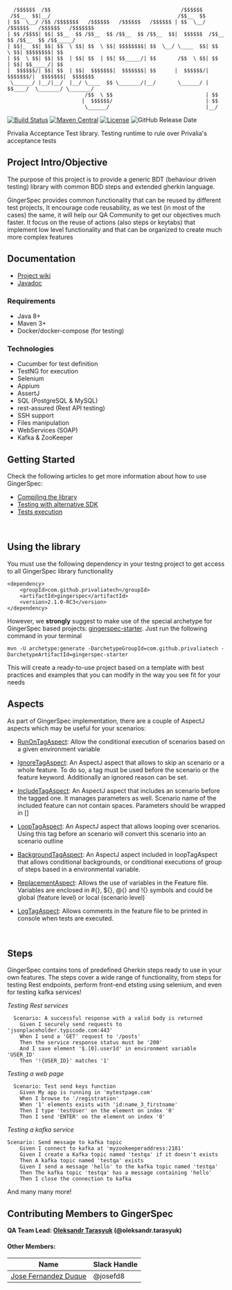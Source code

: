 ```  
  
  /$$$$$$  /$$                                          /$$$$$$                               
 /$$__  $$|__/                                         /$$__  $$                              
| $$  \__/ /$$ /$$$$$$$   /$$$$$$   /$$$$$$   /$$$$$$ | $$  \__/  /$$$$$$   /$$$$$$   /$$$$$$$
| $$ /$$$$| $$| $$__  $$ /$$__  $$ /$$__  $$ /$$__  $$|  $$$$$$  /$$__  $$ /$$__  $$ /$$_____/
| $$|_  $$| $$| $$  \ $$| $$  \ $$| $$$$$$$$| $$  \__/ \____  $$| $$  \ $$| $$$$$$$$| $$      
| $$  \ $$| $$| $$  | $$| $$  | $$| $$_____/| $$       /$$  \ $$| $$  | $$| $$_____/| $$      
|  $$$$$$/| $$| $$  | $$|  $$$$$$$|  $$$$$$$| $$      |  $$$$$$/| $$$$$$$/|  $$$$$$$|  $$$$$$$
 \______/ |__/|__/  |__/ \____  $$ \_______/|__/       \______/ | $$____/  \_______/ \_______/
                         /$$  \ $$                              | $$                          
                        |  $$$$$$/                              | $$                          
                         \______/                               |__/ 
```

[![Build Status](https://travis-ci.com/PrivaliaTech/gingerspec.svg)](https://travis-ci.com/PrivaliaTech/gingerspec)
[![Maven Central](https://maven-badges.herokuapp.com/maven-central/com.github.privaliatech/gingerspec/badge.svg)](https://maven-badges.herokuapp.com/maven-central/com.github.privaliatech/gingerspec)
[![License](https://img.shields.io/badge/License-Apache%202.0-blue.svg)](https://opensource.org/licenses/Apache-2.0)
![GitHub Release Date](https://img.shields.io/github/release-date/PrivaliaTech/gingerspec)

Privalia Acceptance Test library. Testing runtime to rule over Privalia's acceptance tests

## Project Intro/Objective
The purpose of this project is to provide a generic BDT (behaviour driven testing) library with common BDD steps and extended gherkin language.

GingerSpec provides common functionality that can be reused by different test projects, It encourage code reusability, as we test (in most of the cases) the same, it will help our QA Community to get our objectives much faster. It focus on the reuse of actions (also steps or keytabs) that implement low level functionality and that can be organized to create much more complex features

## Documentation
* [Project wiki](https://github.com/PrivaliaTech/gingerspec/wiki)
* [Javadoc](https://privaliatech.github.io/gingerspec/)  

### Requirements
* Java 8+
* Maven 3+
* Docker/docker-compose (for testing)


### Technologies
* Cucumber for test definition   
* TestNG for execution    
* Selenium
* Appium     
* AssertJ
* SQL (PostgreSQL & MySQL)
* rest-assured (Rest API testing)
* SSH support
* Files manipulation
* WebServices (SOAP)
* Kafka & ZooKeeper


## Getting Started

Check the following articles to get more information about how to use GingerSpec:

* [Compiling the library](https://github.com/PrivaliaTech/gingerspec/wiki/Getting-started#compiling-the-library)
* [Testing with alternative SDK](https://github.com/PrivaliaTech/gingerspec/wiki/Getting-started#testing-with-alternative-sdk)  
* [Tests execution](https://github.com/PrivaliaTech/gingerspec/wiki/Getting-started#tests-execution)

<br>

## Using the library

You must use the following dependency in your testng project to get access to all GingerSpec library functionality

``` 
<dependency>
    <groupId>com.github.privaliatech</groupId>
    <artifactId>gingerspec</artifactId>
    <version>2.1.0-RC3</version>
</dependency>
``` 

However, we **strongly** suggest to make use of the special archetype for GingerSpec based projects: [gingerspec-starter](https://github.com/PrivaliaTech/gingerspec-starter). Just run the following command in your terminal

``` 
mvn -U archetype:generate -DarchetypeGroupId=com.github.privaliatech -DarchetypeArtifactId=gingerspec-starter
``` 

This will create a ready-to-use project based on a template with best practices and examples that you can modify in the way you see fit for your needs



## Aspects  
  
As part of GingerSpec implementation, there are a couple of AspectJ aspects which may be useful for your scenarios:  
  
- [RunOnTagAspect](https://github.com/PrivaliaTech/gingerspec/wiki/Gherkin-extended-language#runonenv-tag):  Allow the conditional execution of scenarios based on a given environment variable
  
- [IgnoreTagAspect](https://github.com/PrivaliaTech/gingerspec/wiki/Gherkin-extended-language#ignore-tags): An AspectJ aspect that allows to skip an scenario or a whole feature. To do so, a tag must be used before the scenario or the feature keyword. Additionally an ignored reason can be set.  
  
- [IncludeTagAspect](https://github.com/PrivaliaTech/gingerspec/wiki/Gherkin-extended-language#include-tag): An AspectJ aspect that includes an scenario before the tagged one. It manages parameters as well. Scenario name of the included feature can not contain spaces. Parameters should be wrapped in []  

- [LoopTagAspect](https://github.com/PrivaliaTech/gingerspec/wiki/Gherkin-extended-language#loop-tag): An AspectJ aspect that allows looping over scenarios. Using this tag before an scenario will convert this scenario into an scenario outline
  
- [BackgroundTagAspect](https://github.com/PrivaliaTech/gingerspec/wiki/Gherkin-extended-language#background-extension): An AspectJ aspect included in loopTagAspect that allows conditional backgrounds, or conditional executions of group of steps based in a environmental variable.

- [ReplacementAspect](https://github.com/PrivaliaTech/gingerspec/wiki/Gherkin-extended-language#environment-variables): Allows the use of variables in the Feature file. Variables are enclosed in #{}, ${}, @{} and !{} symbols and could be global (feature level) or local (scenario level)
  
- [LogTagAspect](https://github.com/PrivaliaTech/gingerspec/wiki/Gherkin-extended-language#log-aspect): Allows comments in the feature file to be printed in console when tests are executed.
  
  <br>
  
  
## Steps

GingerSpec contains tons of predefined Gherkin steps ready to use in your own features. The steps cover a wide range of functionality, from steps for testing Rest endpoints, perform front-end etsting using selenium, and even for testing kafka services!


_Testing Rest services_
```
  Scenario: A successful response with a valid body is returned
    Given I securely send requests to 'jsonplaceholder.typicode.com:443'
    When I send a 'GET' request to '/posts'
    Then the service response status must be '200'
    And I save element '$.[0].userId' in environment variable 'USER_ID'
    Then '!{USER_ID}' matches '1'
```


_Testing a web page_
```
  Scenario: Test send keys function
    Given My app is running in 'mytestpage.com'
    When I browse to '/registration'
    When '1' elements exists with 'id:name_3_firstname'
    Then I type 'testUser' on the element on index '0'
    Then I send 'ENTER' on the element on index '0'
```

_Testing a kafka service_
```
Scenario: Send message to kafka topic
    Given I connect to kafka at 'myzookeeperaddress:2181'
    Given I create a Kafka topic named 'testqa' if it doesn't exists
    Then A kafka topic named 'testqa' exists
    Given I send a message 'hello' to the kafka topic named 'testqa'
    Then The kafka topic 'testqa' has a message containing 'hello'
    Then I close the connection to kafka
```
  

And many many more!  

  
## Contributing Members to GingerSpec

**QA Team Lead: [Oleksandr Tarasyuk](https://github.com/alejandro2003) (@oleksandr.tarasyuk)**

#### Other Members:

|Name     |  Slack Handle   | 
|---------|-----------------|
|[Jose Fernandez Duque](https://github.com/josefd8)| @josefd8        |
